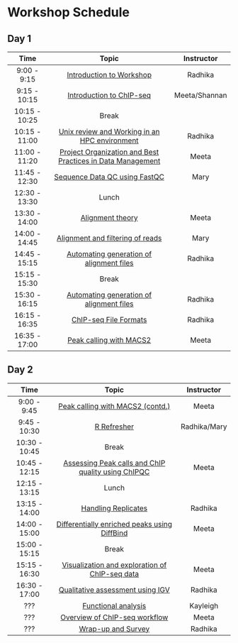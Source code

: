 # Workshop Schedule

## Day 1

| Time            |   Topic  | Instructor |
|:------------------------:|:----------:|:--------:|
|9:00 - 9:15| [Introduction to Workshop]() | Radhika |
|9:15 - 10:15 | [Introduction to ChIP-seq](https://github.com/hbctraining/Intro-to-ChIPseq/blob/master/lectures/Introduction_to_ChIP-seq.pdf) | Meeta/Shannan |
|10:15 - 10:25 | Break | |
|10:15 - 11:00 | [Unix review and Working in an HPC environment]() | Radhika |
|11:00 - 11:20 | [Project Organization and Best Practices in Data Management](https://hbctraining.github.io/Intro-to-ChIPseq/lessons/01_Intro_chipseq_data_organization.html) | Meeta |
|11:45 - 12:30 | [Sequence Data QC using FastQC](https://hbctraining.github.io/Intro-to-ChIPseq/lessons/02_QC_FASTQC.html) | Mary |
|12:30 - 13:30 | Lunch | |
|13:30 - 14:00 | [Alignment theory](https://github.com/hbctraining/Intro-to-ChIPseq/blob/master/lectures/alignment_theory.pdf) | Meeta |
|14:00 - 14:45 | [Alignment and filtering of reads](https://hbctraining.github.io/Intro-to-ChIPseq/lessons/03_align_and_filtering.html) | Mary |
|14:45 - 15:15 | [Automating generation of alignment files](https://hbctraining.github.io/Intro-to-ChIPseq/lessons/04_automation.html) | Radhika |
|15:15 - 15:30 | Break | |
|15:30 - 16:15 | [Automating generation of alignment files](https://hbctraining.github.io/Intro-to-ChIPseq/lessons/04_automation.html) | Radhika |
|16:15 - 16:35 | [ChIP-seq File Formats](https://hbctraining.github.io/Intro-to-ChIPseq/lectures/Workflows_and_fileformats.pdf) | Radhika |
|16:35 - 17:00 | [Peak calling with MACS2](https://hbctraining.github.io/Intro-to-ChIPseq/lessons/05_peak_calling_macs.html) | Meeta |


## Day 2

| Time            |  Topic  | Instructor |
|:------------------------:|:----------:|:--------:|
|9:00 - 9:45 | [Peak calling with MACS2 (contd.)](https://hbctraining.github.io/Intro-to-ChIPseq/lessons/05_peak_calling_macs.html) | Meeta |
|9:45 - 10:30 | [R Refresher]() | Radhika/Mary |
|10:30 - 10:45 | Break | |
|10:45 - 12:15| [Assessing Peak calls and ChIP quality using ChIPQC](https://hbctraining.github.io/Intro-to-ChIPseq/lessons/06_combine_chipQC_and_metrics.html) | Meeta |
|12:15 - 13:15 | Lunch | |
|13:15 - 14:00 | [Handling Replicates](https://hbctraining.github.io/Intro-to-ChIPseq/lessons/07_handling-replicates-idr.html) | Radhika |
|14:00 - 15:00 | [Differentially enriched peaks using DiffBind](https://hbctraining.github.io/Intro-to-ChIPseq/lessons/08_diffbind_differential_peaks.html) | Meeta |
|15:00 - 15:15 | Break | |
|15:15 - 16:30 | [Visualization and exploration of ChIP-seq data](https://hbctraining.github.io/Intro-to-ChIPseq/lessons/10_data_visualization.html) | Meeta |
|16:30 - 17:00 | [Qualitative assessment using IGV](https://hbctraining.github.io/Intro-to-ChIPseq/lessons/11_qualitative_assessment_IGV.html) | Radhika |
|??? | [Functional analysis](https://hbctraining.github.io/Intro-to-ChIPseq/lessons/12_functional_analysis.html) | Kayleigh |
|???| [Overview of ChIP-seq workflow](https://hbctraining.github.io/Intro-to-ChIPseq/lectures/ChIP-seq_troubleshooting.pdf) | Meeta |
|???| [Wrap-up and Survey](https://hbctraining.github.io/Intro-to-ChIPseq/lectures/Wrap-up.pdf) | Radhika |
